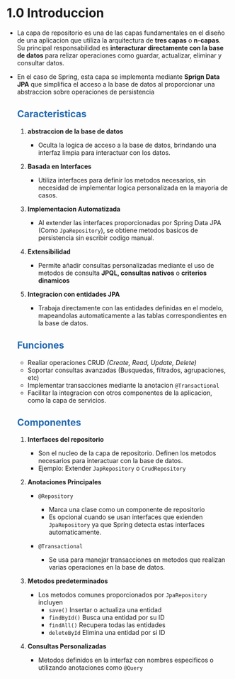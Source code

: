 # 1.0 Introduccion

* La capa de repositorio es una de las capas fundamentales en el diseño de una aplicacion que utiliza la arquitectura de **tres capas** o **n-capas**. Su principal responsabilidad es **interacturar directamente con la base de datos** para relizar operaciones como guardar, actualizar, eliminar y consultar datos.

* En el caso de Spring, esta capa se implementa mediante **Sprign Data JPA** que simplifica el acceso a la base de datos al proporcionar una abstraccion sobre operaciones de persistencia

    ## <span style="color:#2168b0">Caracteristicas</span>
    
    1. **abstraccion de la base de datos**
        * Oculta la logica de acceso a la base de datos, brindando una interfaz limpia para interactuar con los datos.
        
    2. **Basada en Interfaces**
        * Utiliza interfaces para definir los metodos necesarios, sin necesidad de implementar logica personalizada en la mayoria de casos.
        
    3. **Implementacion Automatizada**
        * Al extender las interfaces proporcionadas por Spring Data JPA (Como `JpaRepository`), se obtiene metodos basicos de persistencia sin escribir codigo manual.
        
    4. **Extensibilidad**
        * Permite añadir consultas personalizadas mediante el uso de metodos de consulta **JPQL, consultas nativos** o **criterios dinamicos**
        
    5. **Integracion con entidades JPA**
        * Trabaja directamente con las entidades definidas en el modelo, mapeandolas automaticamente a las tablas correspondientes en la base de datos.
        
    ## <span style="color:#2168b0">Funciones</span>
    
    * Realiar operaciones CRUD *(Create, Read, Update, Delete)*
    * Soportar consultas avanzadas (Busquedas, filtrados, agrupaciones, etc)
    * Implementar transacciones mediante la anotacion `@Transactional`
    * Facilitar la integracion con otros componentes de la aplicacion, como la capa de servicios.
    
    ## <span style="color:#2168b0">Componentes</span>
    
    1. **Interfaces del repositorio**

        * Son el nucleo de la capa de repositorio. Definen los metodos necesarios para interactuar con la base de datos.
        * Ejemplo: Extender `JapRepository` o `CrudRepository`
        
    2. **Anotaciones Principales**

        * `@Repository`
            * Marca una clase como un componente de repositorio
            * Es opcional cuando se usan interfaces que exienden `JpaRepository` ya que Spring detecta estas interfaces automaticamente.
            
        * `@Transactional`
            * Se usa para manejar transacciones en metodos que realizan varias operaciones en la base de datos.
            
    3. **Metodos predeterminados**
    
        * Los metodos comunes proporcionados por `JpaRepository` incluyen
            * `save()` Insertar o actualiza una entidad
            * `findById()` Busca una entidad por su ID
            * `findAll()` Recupera todas las entidades
            * `deleteById` Elimina una entidad por si ID
            
    4. **Consultas  Personalizadas**
        * Metodos definidos en la interfaz con nombres especificos o utilizando anotaciones como `@Query`
        
    
